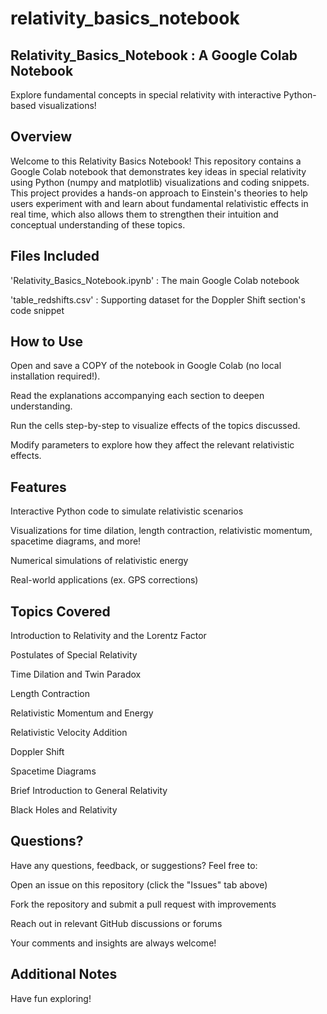 # relativity_basics_notebook

## Relativity_Basics_Notebook : A Google Colab Notebook
Explore fundamental concepts in special relativity with interactive Python-based visualizations!

## Overview
Welcome to this Relativity Basics Notebook! This repository contains a Google Colab notebook that demonstrates key ideas in special relativity using Python (numpy and matplotlib) visualizations and coding snippets. This project provides a hands-on approach to Einstein's theories to help users experiment with and learn about fundamental relativistic effects in real time, which also allows them to strengthen their intuition and conceptual understanding of these topics.

## Files Included
'Relativity_Basics_Notebook.ipynb' : The main Google Colab notebook

'table_redshifts.csv' : Supporting dataset for the Doppler Shift section's code snippet

## How to Use
Open and save a COPY of the notebook in Google Colab (no local installation required!).

Read the explanations accompanying each section to deepen understanding.

Run the cells step-by-step to visualize effects of the topics discussed.

Modify parameters to explore how they affect the relevant relativistic effects.

## Features
Interactive Python code to simulate relativistic scenarios

Visualizations for time dilation, length contraction, relativistic momentum, spacetime diagrams, and more!

Numerical simulations of relativistic energy

Real-world applications (ex. GPS corrections)

## Topics Covered
Introduction to Relativity and the Lorentz Factor

Postulates of Special Relativity

Time Dilation and Twin Paradox

Length Contraction

Relativistic Momentum and Energy

Relativistic Velocity Addition

Doppler Shift

Spacetime Diagrams

Brief Introduction to General Relativity

Black Holes and Relativity

## Questions?
Have any questions, feedback, or suggestions? Feel free to:

Open an issue on this repository (click the "Issues" tab above)

Fork the repository and submit a pull request with improvements

Reach out in relevant GitHub discussions or forums

Your comments and insights are always welcome!


## Additional Notes

Have fun exploring!
